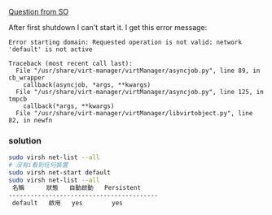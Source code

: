 
 [Question from SO](https://askubuntu.com/questions/tagged/kvm-virtualization "show questions tagged 'kvm-virtualization'")

After first shutdown I can't start it. I get this error message:

```
Error starting domain: Requested operation is not valid: network 'default' is not active

Traceback (most recent call last):
  File "/usr/share/virt-manager/virtManager/asyncjob.py", line 89, in cb_wrapper
    callback(asyncjob, *args, **kwargs)
  File "/usr/share/virt-manager/virtManager/asyncjob.py", line 125, in tmpcb
    callback(*args, **kwargs)
  File "/usr/share/virt-manager/virtManager/libvirtobject.py", line 82, in newfn
```

### solution
```bash
sudo virsh net-list --all
# 沒有i看到任何裝置
sudo virsh net-start default
sudo virsh net-list --all
 名稱      狀態   自動啟動   Persistent
-----------------------------------------
 default   啟用   yes        yes

```

